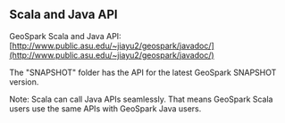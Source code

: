 ## Scala and Java API
GeoSpark Scala and Java API: [http://www.public.asu.edu/~jiayu2/geospark/javadoc/](http://www.public.asu.edu/~jiayu2/geospark/javadoc/)

The "SNAPSHOT" folder has the API for the latest GeoSpark SNAPSHOT version.

Note: Scala can call Java APIs seamlessly. That means GeoSpark Scala users use the same APIs with GeoSpark Java users.



